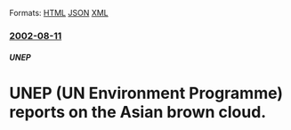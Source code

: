 
Formats: [HTML](/news/2002/08/11/unep-un-environment-programme-reports-on-the-asian-brown-cloud.html)  [JSON](/news/2002/08/11/unep-un-environment-programme-reports-on-the-asian-brown-cloud.json)  [XML](/news/2002/08/11/unep-un-environment-programme-reports-on-the-asian-brown-cloud.xml)  

### [2002-08-11](/news/2002/08/11/index.md)

##### UNEP
#  UNEP (UN Environment Programme) reports on the Asian brown cloud.



